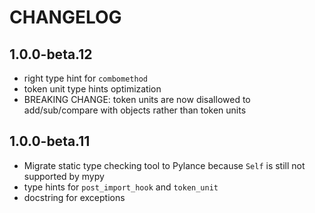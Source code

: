 # CHANGELOG

## 1.0.0-beta.12

* right type hint for `combomethod`
* token unit type hints optimization
* BREAKING CHANGE: token units are now disallowed to add/sub/compare with objects rather than token units 

## 1.0.0-beta.11

* Migrate static type checking tool to Pylance because `Self` is still not supported by mypy
* type hints for `post_import_hook` and `token_unit`
* docstring for exceptions
